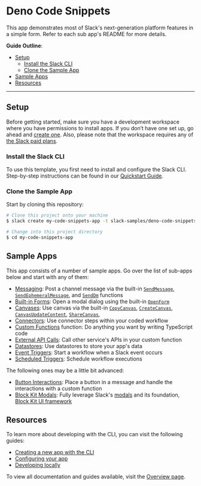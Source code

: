 # Deno Code Snippets

This app demonstrates most of Slack's next-generation platform features in a
simple form. Refer to each sub app's README for more details.

**Guide Outline**:

- [Setup](#setup)
  - [Install the Slack CLI](#install-the-slack-cli)
  - [Clone the Sample App](#clone-the-sample-app)
- [Sample Apps](#sample-apps)
- [Resources](#resources)

---

## Setup

Before getting started, make sure you have a development workspace where you
have permissions to install apps. If you don’t have one set up, go ahead and
[create one](https://slack.com/create). Also, please note that the workspace
requires any of [the Slack paid plans](https://slack.com/pricing).

### Install the Slack CLI

To use this template, you first need to install and configure the Slack CLI.
Step-by-step instructions can be found in our
[Quickstart Guide](https://api.slack.com/automation/quickstart).

### Clone the Sample App

Start by cloning this repository:

```zsh
# Clone this project onto your machine
$ slack create my-code-snippets-app -t slack-samples/deno-code-snippets

# Change into this project directory
$ cd my-code-snippets-app
```

## Sample Apps

This app consists of a number of sample apps. Go over the list of sub-apps below
and start with any of them:

- [Messaging](./Messaging/): Post a channel message via the built-in
  [`SendMessage`](https://api.slack.com/reference/functions/send_message),
  [`SendEphemeralMessage`](https://api.slack.com/reference/functions/send_ephemeral_message),
  and [`SendDm`](https://api.slack.com/reference/functions/send_dm) functions
- [Built-in Forms](./Built-in_Forms/): Open a modal dialog using the built-in
  [`OpenForm`](https://api.slack.com/reference/functions/open_form)
- [Canvases](./Canvases/): Use canvas via the built-in
  [`CopyCanvas`](https://api.slack.com/reference/functions/canvas_copy),
  [`CreateCanvas`](https://api.slack.com/reference/functions/canvas_create),
  [`CanvasUpdateContent`](https://api.slack.com/reference/functions/canvas_update_content),
  [`ShareCanvas`](https://api.slack.com/reference/functions/share_canvas),
- [Connectors](./Connectors/): Use connector steps within your coded workflow
- [Custom Functions](./Custom_Functions/) function: Do anything you want by
  writing TypeScript code
- [External API Calls](./External_API_Calls/): Call other service's APIs in your
  custom function
- [Datastores](./Datastores/): Use datastores to store your app's data
- [Event Triggers](./Event_Triggers/): Start a workflow when a Slack event
  occurs
- [Scheduled Triggers](./Scheduled_Triggers/): Schedule workflow executions

The following ones may be a little bit advanced:

- [Button Interactions](./Button_Interactions/): Place a button in a message and
  handle the interactions with a custom function
- [Block Kit Modals](./Block_Kit_Modals/): Fully leverage Slack's
  [modals](https://api.slack.com/surfaces/modals/using) and its foundation,
  [Block Kit UI framework](https://api.slack.com/block-kit)

## Resources

To learn more about developing with the CLI, you can visit the following guides:

- [Creating a new app with the CLI](https://api.slack.com/automation/create)
- [Configuring your app](https://api.slack.com/automation/manifest)
- [Developing locally](https://api.slack.com/automation/run)

To view all documentation and guides available, visit the
[Overview page](https://api.slack.com/automation/overview).
